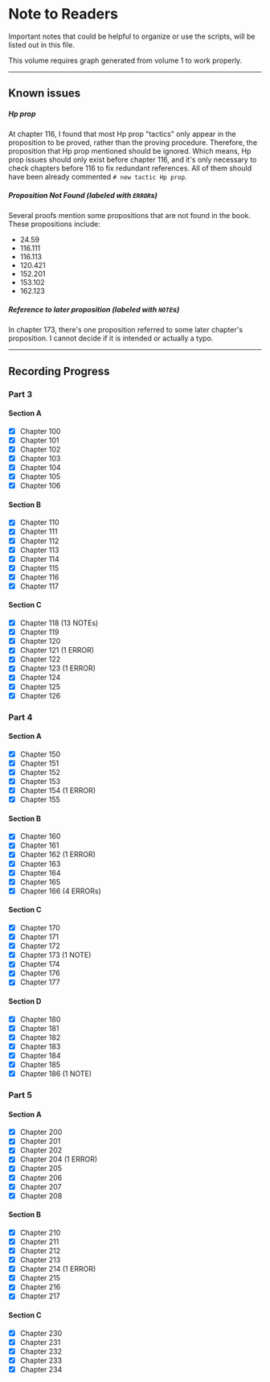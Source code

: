 # Note to Readers

Important notes that could be helpful to organize or use the scripts, will be listed out in this file.

This volume requires graph generated from volume 1 to work properly.

--------

## Known issues

##### Hp prop
At chapter 116, I found that most Hp prop "tactics" only appear in the proposition to be proved, rather than the proving procedure. Therefore, the proposition that
Hp prop mentioned should be ignored. Which means, Hp prop issues should only exist before chapter 116, and it's only necessary
to check chapters before 116 to fix redundant references. All of them should have been already commented `# new tactic Hp prop`.

##### Proposition Not Found (labeled with `ERROR`s)
Several proofs mention some propositions that are not found in the book. These propositions include:
- 24.59
- 116.111
- 116.113
- 120.421
- 152.201
- 153.102
- 162.123 

##### Reference to later proposition (labeled with `NOTE`s)
In chapter 173, there's one proposition referred to some later chapter's proposition. I cannot decide if it is intended 
or actually a typo.

--------

## Recording Progress

### Part 3
#### Section A

- [x] Chapter 100
- [x] Chapter 101
- [x] Chapter 102
- [x] Chapter 103
- [x] Chapter 104
- [x] Chapter 105
- [x] Chapter 106

#### Section B

- [x] Chapter 110
- [x] Chapter 111
- [x] Chapter 112
- [x] Chapter 113
- [x] Chapter 114
- [x] Chapter 115
- [x] Chapter 116
- [x] Chapter 117

#### Section C

- [x] Chapter 118 (13 NOTEs)
- [x] Chapter 119
- [x] Chapter 120
- [x] Chapter 121 (1 ERROR)
- [x] Chapter 122
- [x] Chapter 123 (1 ERROR)
- [x] Chapter 124
- [x] Chapter 125
- [x] Chapter 126

### Part 4
#### Section A

- [x] Chapter 150
- [x] Chapter 151
- [x] Chapter 152
- [x] Chapter 153
- [x] Chapter 154 (1 ERROR)
- [x] Chapter 155

#### Section B

- [x] Chapter 160
- [x] Chapter 161
- [x] Chapter 162 (1 ERROR)
- [x] Chapter 163
- [x] Chapter 164
- [x] Chapter 165
- [x] Chapter 166 (4 ERRORs)
  
#### Section C

- [x] Chapter 170
- [x] Chapter 171
- [x] Chapter 172
- [x] Chapter 173 (1 NOTE)
- [x] Chapter 174
- [x] Chapter 176
- [x] Chapter 177
  
#### Section D

- [x] Chapter 180
- [x] Chapter 181
- [x] Chapter 182
- [x] Chapter 183
- [x] Chapter 184
- [x] Chapter 185
- [x] Chapter 186 (1 NOTE)

### Part 5
#### Section A

- [x] Chapter 200
- [x] Chapter 201
- [x] Chapter 202
- [x] Chapter 204 (1 ERROR)
- [x] Chapter 205
- [x] Chapter 206
- [x] Chapter 207
- [x] Chapter 208
  
#### Section B
- [x] Chapter 210
- [x] Chapter 211
- [x] Chapter 212
- [x] Chapter 213
- [x] Chapter 214 (1 ERROR)
- [x] Chapter 215
- [x] Chapter 216
- [x] Chapter 217
  
#### Section C
- [x] Chapter 230
- [x] Chapter 231
- [x] Chapter 232
- [x] Chapter 233
- [x] Chapter 234
